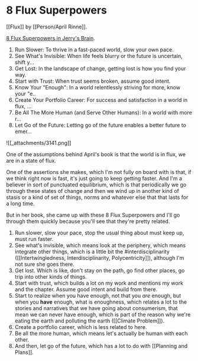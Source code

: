 # 8 Flux Superpowers

[[Flux]] by [[Person/April Rinne]].

[8 Flux Superpowers in Jerry's Brain](https://bra.in/5jY7GA).

1. Run Slower: To thrive in a fast-paced world, slow your own pace.
2. See What's Invisible: When life feels blurry or the future is uncertain, shift y...
3. Get Lost: In the landscape of change, getting lost is how you find your way.
4. Start with Trust: When trust seems broken, assume good intent.
5. Know Your "Enough": In a world relentlessly striving for more, know your "e..
6. Create Your Portfolio Career: For success and satisfaction in a world in flux, ...
7. Be All The More Human (and Serve Other Humans): In a world with more r...
8. Let Go of the Future: Letting go of the future enables a better future to emer...

![[_attachments/3141.png]]

One of the assumptions behind April's book is that the world is in flux, we are in a state of flux.

One of the assertions she makes, which I'm not fully on board with is that, if we think right now is fast, it's just going to keep getting faster. And I'm a believer in sort of punctuated equilibrium, which is that periodically we go through these states of change and then we wind up in another kind of stasis or a kind of set of things, norms and whatever else that that lasts for a long time.

But in her book, she came up with these 8 Flux Superpowers and I'll go through them quickly because you'll see that they're pretty related.

1. Run slower, slow your pace, stop the usual thing about must keep up, must run faster.
2. See what's invisible, which means look at the periphery, which means integrate other things, which is a little bit the #interdisciplinarity ([[Intertwingledness, Interdisciplinarity, Polycentricity]]), although I'm not sure she goes there.
3. Get lost. Which is like, don't stay on the path, go find other places, go trip into other kinds of things.
4. Start with trust, which builds a lot on my work and mentions my work and the chapter. Assume good intent and build from there.
5. Start to realize when you have enough, not that you _are_ enough, but when you **have** enough, what is enoughness, which relates a lot to the stories and narratives that we have going about consumerism, that mean we can never have enough, which is part of the reason why we're eating the earth and polluting the earth ([[Climate Problem]]).
6. Create a portfolio career, which is less related to here.
7. Be all the more human, which means let's actually be human with each other.
8. And then, let go of the future, which has a lot to do with [[Planning and Plans]].